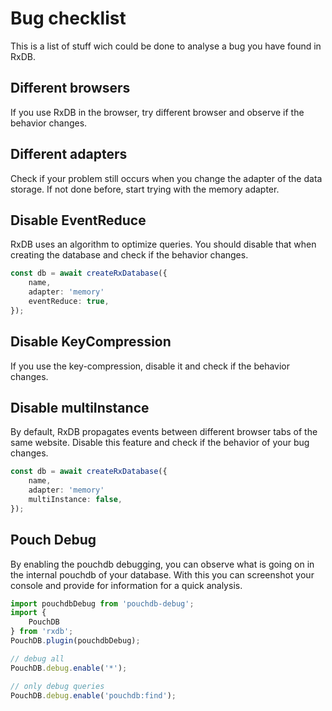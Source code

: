 # Bug checklist

This is a list of stuff wich could be done to analyse a bug you have found in RxDB.


## Different browsers

If you use RxDB in the browser, try different browser and observe if the behavior changes.

## Different adapters

Check if your problem still occurs when you change the adapter of the data storage.
If not done before, start trying with the memory adapter.

## Disable EventReduce

RxDB uses an algorithm to optimize queries. 
You should disable that when creating the database and check if the behavior changes.

```ts
const db = await createRxDatabase({
    name,
    adapter: 'memory'
    eventReduce: true,
});
```

## Disable KeyCompression

If you use the key-compression, disable it and check if the behavior changes.

## Disable multiInstance

By default, RxDB propagates events between different browser tabs of the same website. Disable this feature and check if the behavior of your bug changes.

```ts
const db = await createRxDatabase({
    name,
    adapter: 'memory'
    multiInstance: false,
});
```


## Pouch Debug

By enabling the pouchdb debugging, you can observe what is going on in the internal pouchdb of your database.
With this you can screenshot your console and provide for information for a quick analysis.

```ts
import pouchdbDebug from 'pouchdb-debug';
import {
    PouchDB
} from 'rxdb';
PouchDB.plugin(pouchdbDebug);

// debug all
PouchDB.debug.enable('*');

// only debug queries
PouchDB.debug.enable('pouchdb:find');
```
